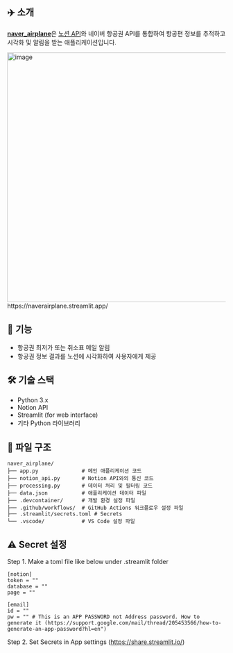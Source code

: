 

## ✈️ 소개

[**naver_airplane**](https://naverairplane.streamlit.app/)은 [노션 API](https://www.notion.so/)와 네이버 항공권 API를 통합하여 항공편 정보를 추적하고 시각화 및 알림을 받는 애플리케이션입니다.

<img width="786" height="575" alt="image" src="https://github.com/user-attachments/assets/8ddc6e99-20ee-4bdf-be1d-e1b0162683e5" />
https://naverairplane.streamlit.app/

## 🚀 기능

- 항공권 최저가 또는 취소표 메일 알림
- 항공권 정보 결과를 노션에 시각화하여 사용자에게 제공

## 🛠️ 기술 스택

- Python 3.x
- Notion API
- Streamlit (for web interface)
- 기타 Python 라이브러리

## 📁 파일 구조

```text
naver_airplane/
├── app.py              # 메인 애플리케이션 코드
├── notion_api.py       # Notion API와의 통신 코드
├── processing.py       # 데이터 처리 및 필터링 코드
├── data.json           # 애플리케이션 데이터 파일
├── .devcontainer/      # 개발 환경 설정 파일
├── .github/workflows/  # GitHub Actions 워크플로우 설정 파일
├── .streamlit/secrets.toml # Secrets
└── .vscode/            # VS Code 설정 파일
```

## ⚠️ Secret 설정
Step 1. Make a toml file like below under .streamlit folder

```text
[notion]
token = ""
database = ""
page = ""

[email]
id = ""
pw = "" # This is an APP PASSWORD not Address password. How to generate it (https://support.google.com/mail/thread/205453566/how-to-generate-an-app-password?hl=en")
```
Step 2. Set Secrets in App settings (https://share.streamlit.io/)
